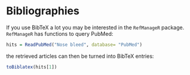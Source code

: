 # Bibliographies

If you use BibTeX a lot you may be interested in the `RefManageR` package. `RefManageR` has functions to query PubMed:

```r
hits = ReadPubMed("Nose bleed", database= "PubMed")
```

the retrieved articles can then be turned into BibTeX entries:

```r
toBiblatex(hits[1])
```
